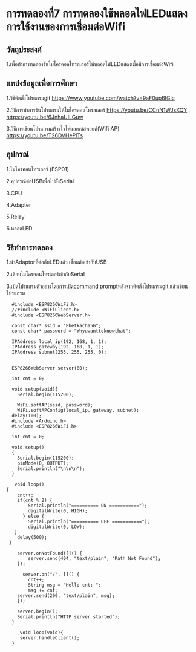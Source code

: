 # การทดลองที่7 การทดลองใช้หลอดไฟLEDแสดงการใช้งานของการเชื่อมต่อWifi
## วัตถุประสงค์

  1.เพื่อทำการทดลองรันไมโครคอลโทรลเลอร์ให้หลอดไฟLEDแสดงเมื่อมีการเชื่อมต่อWifi
  
## แหล่งข้อมูลเพื่อการศึกษา

  1.วิธีติดตั้งโปรแกรมgit https://www.youtube.com/watch?v=9aF0upI9Gic
  
  2.วิธีการทำการรันโปรแกรมให้ไมโครคอนโทรลเลอร์ https://youtu.be/CCnN1WJsXQY , https://youtu.be/6JnhaUILGuw
  
  3.วิธีการเขียนโปรแกรมสร้างไวไฟแอคเซสพอยต์(Wifi AP) https://youtu.be/T26DVHePlTs
  
##  อุปกรณ์

  1.ไมโครคอนโทรเลอร์ (ESP01)

  2.อุปกรณ์ต่อUSBเพื่อไปยังSerial

  3.CPU
  
  4.Adapter

  5.Relay

  6.หลอดLED
  
## วิธีทำการทดลอง 

  1.นำAdaptorที่ต่อกับLEDแล้ว เชื่อมต่อเข้ากับUSB

  2.เสียบไมโครคอนโทรเลอร์เข้ากับSerial
  
  3.เปิดโปรแกรมตัวอย่างโดยการเปิดcommand promptหลังจากติดตั้งโปรแกรมgit แล้วเขียนโปรแกรม

      #include <ESP8266WiFi.h>
      //#include <WiFiClient.h>
      #include <ESP8266WebServer.h>

      const char* ssid = "Phetkacha5G";
      const char* password = "Whyuwanttoknowthat";

      IPAddress local_ip(192, 168, 1, 1);
      IPAddress gateway(192, 168, 1, 1);
      IPAddress subnet(255, 255, 255, 0);

       
      ESP8266WebServer server(80);

      int cnt = 0;

      void setup(void){
      	Serial.begin(115200);

    	WiFi.softAP(ssid, password);
	    WiFi.softAPConfig(local_ip, gateway, subnet);
      delay(100);
      #include <Arduino.h>
      #include <ESP8266WiFi.h>

      int cnt = 0;

      void setup()
      {
    	Serial.begin(115200);
    	pinMode(0, OUTPUT);
	    Serial.println("\n\n\n");
      }

       void loop()
    {
      	cnt++;
      	if(cnt % 2) {
		    Serial.println("========== ON ===========");
	    	digitalWrite(0, HIGH);
	      } else {
		    Serial.println("========== OFF ===========");
		    digitalWrite(0, LOW);
	   }
      	delay(500);
     } 

        server.onNotFound([]() {
    		server.send(404, "text/plain", "Path Not Found");
       	});

	      server.on("/", []() {
	    	cnt++;
	    	String msg = "Hello cnt: ";
	    	msg += cnt;
        server.send(200, "text/plain", msg);
      	});
 
      	server.begin();
      	Serial.println("HTTP server started");
      }

         void loop(void){
         server.handleClient();
      }
    
    
  

